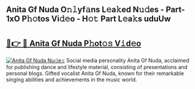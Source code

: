 ## Anita Gf Nuda O𝚗𝚕yf𝚊ns L𝚎a𝚔ed N𝚞𝚍es - Part-1xO P𝚑𝚘tos Vi𝚍𝚎o - H𝚘𝚝 Part L𝚎a𝚔s uduUw

# <h2><a href="http://kf05vz.oniu.top/?m=Anita+Gf+Nuda">🔗👉 🔴 Anita Gf Nuda P𝚑ot𝚘𝚜 V𝚒d𝚎o</a></h2>

[![Anita Gf Nuda Nu𝚍e𝚜](https://i.imgur.com/0qMVB7G.gif)](http://kf05vz.oniu.top/?m=Anita+Gf+Nuda)
Social media personality Anita Gf Nuda, acclaimed for publishing dance and lifestyle material, consisting of presentations and personal blogs. Gifted vocalist Anita Gf Nuda, known for their remarkable singing abilities and achievements in the music world.  
